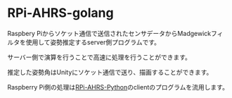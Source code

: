 # RPi-AHRS-golang

Raspbery Piからソケット通信で送信されたセンサデータからMadgewickフィルタを使用して姿勢推定するserver側プログラムです。

サーバー側で演算を行うことで高速に処理を行うことができます。

推定した姿勢角はUnityにソケット通信で送り、描画することができます。

Raspberry Pi側の処理は[RPi-AHRS-Python](https://github.com/tetsuzawa/RPi-AHRS-Python)のclientのプログラムを流用します。